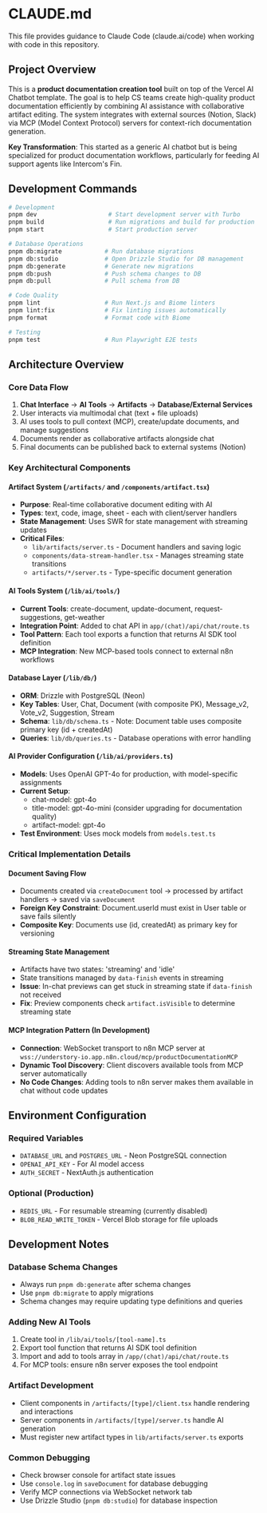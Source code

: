 # CLAUDE.md

This file provides guidance to Claude Code (claude.ai/code) when working with code in this repository.

## Project Overview

This is a **product documentation creation tool** built on top of the Vercel AI Chatbot template. The goal is to help CS teams create high-quality product documentation efficiently by combining AI assistance with collaborative artifact editing. The system integrates with external sources (Notion, Slack) via MCP (Model Context Protocol) servers for context-rich documentation generation.

**Key Transformation**: This started as a generic AI chatbot but is being specialized for product documentation workflows, particularly for feeding AI support agents like Intercom's Fin.

## Development Commands

```bash
# Development
pnpm dev                    # Start development server with Turbo
pnpm build                  # Run migrations and build for production
pnpm start                  # Start production server

# Database Operations
pnpm db:migrate            # Run database migrations
pnpm db:studio             # Open Drizzle Studio for DB management  
pnpm db:generate           # Generate new migrations
pnpm db:push               # Push schema changes to DB
pnpm db:pull               # Pull schema from DB

# Code Quality
pnpm lint                  # Run Next.js and Biome linters
pnpm lint:fix              # Fix linting issues automatically
pnpm format                # Format code with Biome

# Testing
pnpm test                  # Run Playwright E2E tests
```

## Architecture Overview

### Core Data Flow
1. **Chat Interface** → **AI Tools** → **Artifacts** → **Database/External Services**
2. User interacts via multimodal chat (text + file uploads)
3. AI uses tools to pull context (MCP), create/update documents, and manage suggestions
4. Documents render as collaborative artifacts alongside chat
5. Final documents can be published back to external systems (Notion)

### Key Architectural Components

#### **Artifact System** (`/artifacts/` and `/components/artifact.tsx`)
- **Purpose**: Real-time collaborative document editing with AI
- **Types**: text, code, image, sheet - each with client/server handlers
- **State Management**: Uses SWR for state management with streaming updates
- **Critical Files**: 
  - `lib/artifacts/server.ts` - Document handlers and saving logic
  - `components/data-stream-handler.tsx` - Manages streaming state transitions
  - `artifacts/*/server.ts` - Type-specific document generation

#### **AI Tools System** (`/lib/ai/tools/`)
- **Current Tools**: create-document, update-document, request-suggestions, get-weather
- **Integration Point**: Added to chat API in `app/(chat)/api/chat/route.ts`
- **Tool Pattern**: Each tool exports a function that returns AI SDK tool definition
- **MCP Integration**: New MCP-based tools connect to external n8n workflows

#### **Database Layer** (`/lib/db/`)
- **ORM**: Drizzle with PostgreSQL (Neon)
- **Key Tables**: User, Chat, Document (with composite PK), Message_v2, Vote_v2, Suggestion, Stream
- **Schema**: `lib/db/schema.ts` - Note: Document table uses composite primary key (id + createdAt)
- **Queries**: `lib/db/queries.ts` - Database operations with error handling

#### **AI Provider Configuration** (`/lib/ai/providers.ts`)
- **Models**: Uses OpenAI GPT-4o for production, with model-specific assignments
- **Current Setup**: 
  - chat-model: gpt-4o
  - title-model: gpt-4o-mini (consider upgrading for documentation quality)
  - artifact-model: gpt-4o
- **Test Environment**: Uses mock models from `models.test.ts`

### Critical Implementation Details

#### **Document Saving Flow**
- Documents created via `createDocument` tool → processed by artifact handlers → saved via `saveDocument`
- **Foreign Key Constraint**: Document.userId must exist in User table or save fails silently
- **Composite Key**: Documents use (id, createdAt) as primary key for versioning

#### **Streaming State Management**
- Artifacts have two states: 'streaming' and 'idle'
- State transitions managed by `data-finish` events in streaming
- **Issue**: In-chat previews can get stuck in streaming state if `data-finish` not received
- **Fix**: Preview components check `artifact.isVisible` to determine streaming state

#### **MCP Integration Pattern** (In Development)
- **Connection**: WebSocket transport to n8n MCP server at `wss://understory-io.app.n8n.cloud/mcp/productDocumentationMCP`
- **Dynamic Tool Discovery**: Client discovers available tools from MCP server automatically
- **No Code Changes**: Adding tools to n8n server makes them available in chat without code updates

## Environment Configuration

### Required Variables
- `DATABASE_URL` and `POSTGRES_URL` - Neon PostgreSQL connection
- `OPENAI_API_KEY` - For AI model access
- `AUTH_SECRET` - NextAuth.js authentication

### Optional (Production)
- `REDIS_URL` - For resumable streaming (currently disabled)
- `BLOB_READ_WRITE_TOKEN` - Vercel Blob storage for file uploads

## Development Notes

### Database Schema Changes
- Always run `pnpm db:generate` after schema changes
- Use `pnpm db:migrate` to apply migrations
- Schema changes may require updating type definitions and queries

### Adding New AI Tools
1. Create tool in `/lib/ai/tools/[tool-name].ts`
2. Export tool function that returns AI SDK tool definition
3. Import and add to tools array in `/app/(chat)/api/chat/route.ts`
4. For MCP tools: ensure n8n server exposes the tool endpoint

### Artifact Development
- Client components in `/artifacts/[type]/client.tsx` handle rendering and interactions
- Server components in `/artifacts/[type]/server.ts` handle AI generation
- Must register new artifact types in `lib/artifacts/server.ts` exports

### Common Debugging
- Check browser console for artifact state issues
- Use `console.log` in `saveDocument` for database debugging  
- Verify MCP connections via WebSocket network tab
- Use Drizzle Studio (`pnpm db:studio`) for database inspection